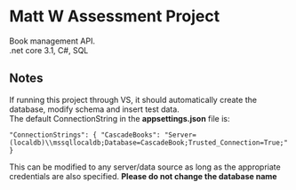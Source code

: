 # Matt W Assessment Project
Book management API.  
.net core 3.1, C#, SQL 

## Notes
If running this project through VS, it should automatically create the database, modify schema and insert test data.  
The default ConnectionString in the **appsettings.json** file is:

`"ConnectionStrings": {
    "CascadeBooks": "Server=(localdb)\\mssqllocaldb;Database=CascadeBook;Trusted_Connection=True;"
  }`
  
  This can be modified to any server/data source as long as the appropriate credentials are also specified.  **Please do not change the database name**
